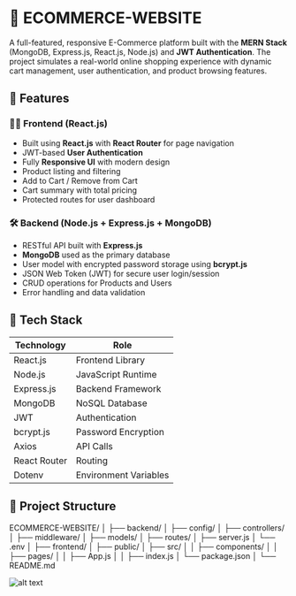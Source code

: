 # 🛒 ECOMMERCE-WEBSITE

A full-featured, responsive E-Commerce platform built with the **MERN Stack** (MongoDB, Express.js, React.js, Node.js) and **JWT Authentication**. The project simulates a real-world online shopping experience with dynamic cart management, user authentication, and product browsing features.

## 🚀 Features

### 👨‍💻 Frontend (React.js)
- Built using **React.js** with **React Router** for page navigation
- JWT-based **User Authentication**
- Fully **Responsive UI** with modern design
- Product listing and filtering
- Add to Cart / Remove from Cart
- Cart summary with total pricing
- Protected routes for user dashboard

### 🛠 Backend (Node.js + Express.js + MongoDB)
- RESTful API built with **Express.js**
- **MongoDB** used as the primary database
- User model with encrypted password storage using **bcrypt.js**
- JSON Web Token (JWT) for secure user login/session
- CRUD operations for Products and Users
- Error handling and data validation

## 🧰 Tech Stack

| Technology | Role |
|------------|------|
| React.js   | Frontend Library |
| Node.js    | JavaScript Runtime |
| Express.js | Backend Framework |
| MongoDB    | NoSQL Database |
| JWT        | Authentication |
| bcrypt.js  | Password Encryption |
| Axios      | API Calls |
| React Router | Routing |
| Dotenv     | Environment Variables |

## 📂 Project Structure

ECOMMERCE-WEBSITE/
│
├── backend/
│ ├── config/
│ ├── controllers/
│ ├── middleware/
│ ├── models/
│ ├── routes/
│ ├── server.js
│ └── .env
│
├── frontend/
│ ├── public/
│ ├── src/
│ │ ├── components/
│ │ ├── pages/
│ │ ├── App.js
│ │ ├── index.js
│ └── package.json
│
└── README.md

![alt text](/Users/ajayyy/Desktop/ECOMMERCE-WEBSITE/image.png)